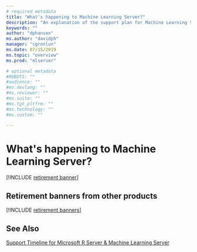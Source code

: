 ```yaml
---
# required metadata
title: "What's happening to Machine Learning Server?"
description: "An explanation of the support plan for Machine Learning Server."
keywords: ""
author: "dphansen"
ms.author: "davidph"
manager: "cgronlun"
ms.date: 07/15/2019
ms.topic: "overview"
ms.prod: "mlserver"

# optional metadata
#ROBOTS: ""
#audience: ""
#ms.devlang: ""
#ms.reviewer: ""
#ms.suite: ""
#ms.tgt_pltfrm: ""
#ms.technology: ""
#ms.custom: ""

---
```


# What's happening to Machine Learning Server?

[!INCLUDE [retirement banner](~/includes/machine-learning-server-retirement.md)]

## Retirement banners from other products

[!INCLUDE [retirement banners](~/includes/sample-retirement-banners.md)]

## See Also

[Support Timeline for Microsoft R Server & Machine Learning Server](resources-servicing-support.md)
